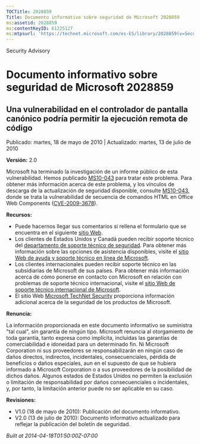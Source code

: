 ```yaml
---
TOCTitle: 2028859
Title: Documento informativo sobre seguridad de Microsoft 2028859
ms:assetid: 2028859
ms:contentKeyID: 61225127
ms:mtpsurl: 'https://technet.microsoft.com/es-ES/library/2028859(v=Security.10)'
---
```


Security Advisory

Documento informativo sobre seguridad de Microsoft 2028859
==========================================================

Una vulnerabilidad en el controlador de pantalla canónico podría permitir la ejecución remota de código
-------------------------------------------------------------------------------------------------------

Publicado: martes, 18 de mayo de 2010 | Actualizado: martes, 13 de julio de 2010

**Versión:** 2.0

Microsoft ha terminado la investigación de un informe público de esta vulnerabilidad. Hemos publicado [MS10-043](http://technet.microsoft.com/security/bulletin/ms10-043) para tratar este problema. Para obtener más información acerca de este problema, y los vínculos de descarga de la actualización de seguridad disponible, consulte [MS10-043](http://technet.microsoft.com/security/bulletin/ms10-043), donde se trata la vulnerabilidad de secuencia de comandos HTML en Office Web Components ([CVE-2009-3678](http://www.cve.mitre.org/cgi-bin/cvename.cgi?name=cve-2009-3678)).

**Recursos:**

-   Puede hacernos llegar sus comentarios si rellena el formulario que se encuentra en el siguiente [sitio Web](https://support.microsoft.com/common/survey.aspx?scid=sw;en;1257&amp;showpage=1&amp;ws=technet&amp;sd=tech).
-   Los clientes de Estados Unidos y Canadá pueden recibir soporte técnico del [departamento de soporte técnico de seguridad](http://go.microsoft.com/fwlink/?linkid=21131). Para obtener más información sobre las opciones de asistencia disponibles, visite el [sitio Web de ayuda y soporte técnico en línea de Microsoft](http://support.microsoft.com).
-   Los clientes internacionales pueden recibir soporte técnico en las subsidiarias de Microsoft de sus países. Para obtener más información acerca de cómo ponerse en contacto con Microsoft en relación con problemas de soporte técnico internacional, visite el [sitio Web de soporte técnico internacional de Microsoft](http://go.microsoft.com/fwlink/?linkid=21155).
-   El sitio Web [Microsoft TechNet Security](http://technet.microsoft.com/es-es/security/default.aspx) proporciona información adicional acerca de la seguridad de los productos de Microsoft.

**Renuncia:**

La información proporcionada en este documento informativo se suministra "tal cual", sin garantía de ningún tipo. Microsoft renuncia al otorgamiento de toda garantía, tanto expresa como implícita, incluidas las garantías de comerciabilidad e idoneidad para un determinado fin. Ni Microsoft Corporation ni sus proveedores se responsabilizarán en ningún caso de daños directos, indirectos, incidentales, consecuenciales, pérdida de beneficios o daños especiales, aun en el supuesto de que se hubiera informado a Microsoft Corporation o a sus proveedores de la posibilidad de dichos daños. Algunos estados de Estados Unidos no permiten la exclusión o limitación de responsabilidad por daños consecuenciales o incidentales, y, por tanto, la limitación anterior puede no ser aplicable en su caso.

**Revisiones:**

-   V1.0 (18 de mayo de 2010): Publicación del documento informativo.
-   V2.0 (13 de julio de 2010): Documento informativo actualizado para reflejar la publicación del boletín de seguridad.

*Built at 2014-04-18T01:50:00Z-07:00*
